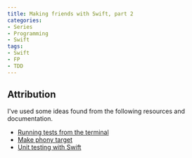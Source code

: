 ```yaml
---
title: Making friends with Swift, part 2
categories:
- Series
- Programming
- Swift
tags:
- Swift
- FP
- TDD
---
```


## Attribution

I've used some ideas found from the following resources and documentation.

- [Running tests from the terminal](https://www.mokacoding.com/blog/running-tests-from-the-terminal/)
- [Make phony target](https://www.gnu.org/software/make/manual/html_node/Phony-Targets.html)
- [Unit testing with Swift](https://akrabat.com/unit-testing-with-swift-pm/)
